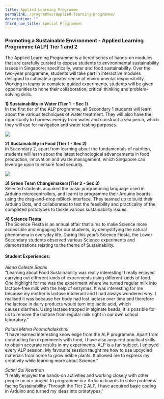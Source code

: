 ```yaml
---
title: Applied Learning Programme
permalink: /programmes/applied-learning-programme/
description: ""
third_nav_title: Special Programmes
---
```

### Promoting a Sustainable Environment - Applied Learning  Programme (ALP) Tier 1 and 2

The Applied Learning Programme is a tiered series of hands-on modules that are carefully curated to expose students to environmental sustainability issues in Singapore; specifically, water and food sustainability. Over the two-year programme, students will take part in interactive modules designed to cultivate a greater sense of environmental responsibility. Working in teams to complete guided experiments, students will be given opportunities to hone their collaboration, critical thinking and problem-solving skills.

  
**1) Sustainability in Water (Tier 1  - Sec 1)** 
<br>In the first tier of the ALP programme, all Secondary 1 students will learn about the various techniques of water treatment. They will also have the opportunity to harness energy from water and construct a sea perch, which they will use for navigation and water testing purposes.

<img src="https://drive.google.com/uc?export=view&id=197HTXX3FAm7sTBHIOT9JmWnHPR-5Y_eA">



**2) Sustainability in Food (Tier 1 - Sec 2)**<br>
In Secondary 2, apart from learning about the fundamentals of nutrition, students will learn about the latest technological advancements in food production, innovation and waste management, which Singapore can leverage upon to ensure food security.

<img src="https://drive.google.com/uc?export=view&id=1-mmwL-i4-XLzviOceWHlhm2tF3oVUf_t">

  
**3) Green Team Changemakers(Tier 2 - Sec 3)** <br>Selected students acquired the basic programming language used in Arduino microcontrollers, and learnt to programme their Arduino boards using the drag-and-drop mBlock interface. They teamed up to build their Arduino Bots, and collaborated to test the feasibility and practicality of the completed prototypes to tackle various sustainability issues.  
  
**4) Science Fiesta**   
The Science Fiesta is an annual affair that aims to make Science more accessible and engaging for our students, by demystifying the natural phenomena in everyday life. During this year’s Science Fiesta, the Lower Secondary students observed various Science experiments and demonstrations relating to the theme of Sustainability.  
  

#### Student Experiences:

 _Alena Celeste Sachs_
<br>“Learning about Food Sustainability was really interesting! I really enjoyed carrying out different kinds of experiments using different kinds of food. One highlight for me was the experiment where we turned regular milk into lactose-free milk with the help of enzymes. It was interesting for me because my mother is lactose intolerant and I had always wondered why. I realised it was because her body had lost lactase over time and therefore the lactose in dairy products would turn into lactic acid, which causes diarrhea. Using lactase trapped in alginate beads, it is possible for us to remove the lactose from regular milk right in our own school laboratory.”

  

 _Palani Mithra Poomahalakshmi_<br>
“I have learned interesting knowledge from the ALP programme. Apart from conducting fun experiments with food, I have also acquired practical skills to obtain accurate results in my experiments. ALP is a fun subject. I enjoyed every ALP session. My favourite session taught me how to use upcycled materials from home to grow edible plants. It allowed me to express my creativity while learning more about Science.”  

  

 _Satini Sai Keerthan_<br>
“I really enjoyed the hands-on activities and working closely with other people on our project to programme our Arduino boards to solve problems facing Sustainability. Through the Tier 2 ALP, I have acquired basic coding in Arduino and turned my ideas into prototypes.”